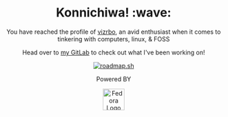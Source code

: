 <div align="center">
    <h1>Konnichiwa! :wave:</h1>
    <p>You have reached the profile of <a href="https://vizrbo.gitlab.io">vizrbo</a>, an avid enthusiast when it comes to tinkering with computers, linux, & FOSS</p>
    <p>Head over to <a href="https://gitlab.com/users/vizrbo/activity">my GitLab</a> to check out what I've been working on!</p>
    <p><a href="https://roadmap.sh"><img src="https://api.roadmap.sh/v1-badge/wide/64a4404aec22530247ecacad?variant=light" alt="roadmap.sh"></a></p>
    <p>Powered BY</p>
    <p><a href="https://fedoraproject.org/workstation/"><img height="50px" src="https://gitlab.com/vizrbo/vizrbo/-/raw/main/Fedora.png" alt="Fedora Logo"></a></p>
</div>
